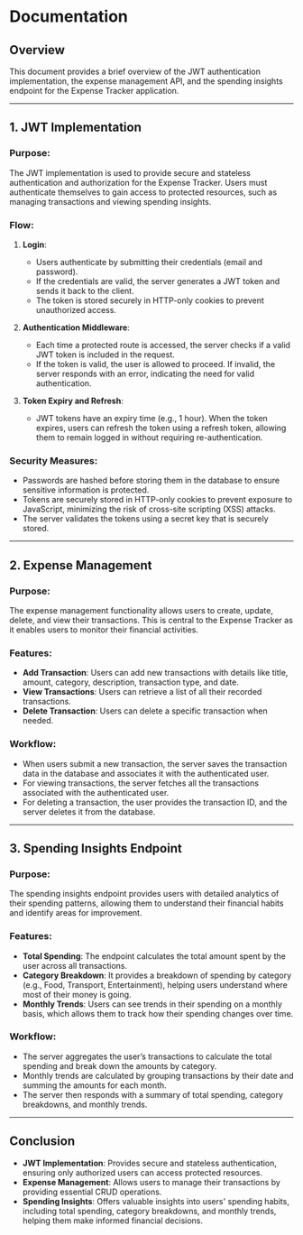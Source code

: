 # Documentation

## Overview
This document provides a brief overview of the JWT authentication implementation, the expense management API, and the spending insights endpoint for the Expense Tracker application.

---

## 1. JWT Implementation

### Purpose:
The JWT implementation is used to provide secure and stateless authentication and authorization for the Expense Tracker. Users must authenticate themselves to gain access to protected resources, such as managing transactions and viewing spending insights.

### Flow:
1. **Login**:
   - Users authenticate by submitting their credentials (email and password). 
   - If the credentials are valid, the server generates a JWT token and sends it back to the client.
   - The token is stored securely in HTTP-only cookies to prevent unauthorized access.

2. **Authentication Middleware**:
   - Each time a protected route is accessed, the server checks if a valid JWT token is included in the request.
   - If the token is valid, the user is allowed to proceed. If invalid, the server responds with an error, indicating the need for valid authentication.

3. **Token Expiry and Refresh**:
   - JWT tokens have an expiry time (e.g., 1 hour). When the token expires, users can refresh the token using a refresh token, allowing them to remain logged in without requiring re-authentication.

### Security Measures:
- Passwords are hashed before storing them in the database to ensure sensitive information is protected.
- Tokens are securely stored in HTTP-only cookies to prevent exposure to JavaScript, minimizing the risk of cross-site scripting (XSS) attacks.
- The server validates the tokens using a secret key that is securely stored.

---

## 2. Expense Management

### Purpose:
The expense management functionality allows users to create, update, delete, and view their transactions. This is central to the Expense Tracker as it enables users to monitor their financial activities.

### Features:
- **Add Transaction**: Users can add new transactions with details like title, amount, category, description, transaction type, and date.
- **View Transactions**: Users can retrieve a list of all their recorded transactions.
- **Delete Transaction**: Users can delete a specific transaction when needed.

### Workflow:
- When users submit a new transaction, the server saves the transaction data in the database and associates it with the authenticated user.
- For viewing transactions, the server fetches all the transactions associated with the authenticated user.
- For deleting a transaction, the user provides the transaction ID, and the server deletes it from the database.

---

## 3. Spending Insights Endpoint

### Purpose:
The spending insights endpoint provides users with detailed analytics of their spending patterns, allowing them to understand their financial habits and identify areas for improvement.

### Features:
- **Total Spending**: The endpoint calculates the total amount spent by the user across all transactions.
- **Category Breakdown**: It provides a breakdown of spending by category (e.g., Food, Transport, Entertainment), helping users understand where most of their money is going.
- **Monthly Trends**: Users can see trends in their spending on a monthly basis, which allows them to track how their spending changes over time.

### Workflow:
- The server aggregates the user’s transactions to calculate the total spending and break down the amounts by category.
- Monthly trends are calculated by grouping transactions by their date and summing the amounts for each month.
- The server then responds with a summary of total spending, category breakdowns, and monthly trends.

---

## Conclusion
- **JWT Implementation**: Provides secure and stateless authentication, ensuring only authorized users can access protected resources.
- **Expense Management**: Allows users to manage their transactions by providing essential CRUD operations.
- **Spending Insights**: Offers valuable insights into users' spending habits, including total spending, category breakdowns, and monthly trends, helping them make informed financial decisions.
